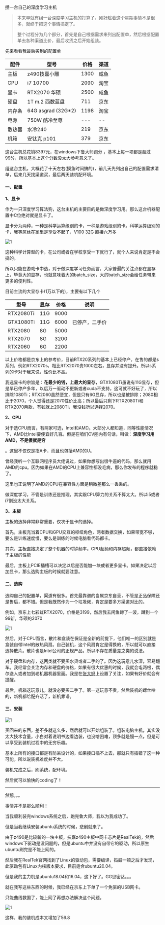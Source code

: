 攒一台自己的深度学习主机

> 本来早就有组一台深度学习主机的打算了，刚好趁着这个星期事情不是很多，就终于把这个事情搞定了。
>
> 整个过程分为几个部分，首先是自己根据需求来列出配置单，然后根据配置单去各种渠道比价，最后收货之后开始组装。

先来看看我最后买到的配置单

| 配件   | 型号               | 价格 | 渠道 |
| ------ | ------------------ | ---- | ---- |
| 主板   | z490技嘉小雕       | 1300 | 咸鱼 |
| CPU    | i7 10700           | 2090 | 淘宝 |
| 显卡   | RTX2070 华硕       | 2500 | 咸鱼 |
| 硬盘   | 1T  m.2 西数蓝盘   | 711  | 京东 |
| 内存条 | 64G asgrad (32G*2) | 1198 | 淘宝 |
| 电源   | 750W 酷冷至尊      | ---  | --   |
| 散热器 | 水冷240            | 219  | 京东 |
| 机箱   | 安钛克 p101        | 379  | 京东 |

这台主机总花销8397元，在windows下鲁大师跑分 ，基本上每一项都是超过99%，所以基本上这个分数没太大参考意义了。

组这台主机，大概花了十天左右(摸鱼时间搞的)，前几天先列出自己的配置需求清单，后来几天找渠道买，最后两天装机配环境。

#### 一、配置

**1、显卡**

作为一只深度学习算法狗，这台主机的主要目的是做深度学习用。那么这台机器配置中C位绝对就是显卡了。

显卡分为两种，一种是科学运算级别的卡，一种是游戏级别的卡。科学运算级别的卡，我等屌丝在家里是享受不起了，V100 32G 直接六万多

![1](./1.png)

这种科学计算型的卡，在公司或者在学校享受一下就行了，就个人来说肯定是不会搞的。

所以只能在游戏卡中选，对于做深度学习任务而言，大家普遍的关注点都在显存上，毕竟大的显存，也就意味着大的batch_size，大的batch_size会给任务带来更多的便利性。

目前主流的大显存卡(1万以下的)，主要有以下几个

| 型号      | 显存 | 价格 | 说明           |
| --------- | ---- | ---- | -------------- |
| RTX2080Ti | 11G  | 9000 |                |
| GTX1080Ti | 11G  | 6000 | 已停产，二手价 |
| RTX2080   | 8G   | 5000 |                |
| RTX2070   | 8G   | 3200 |                |
| RTX2060   | 6G   | 2200 |                |

以上价格都是京东上的参考价，目前RTX20系列的基本上已经停产，在售的都是s系列，例如RTX2070s，相比RTX2070贵1000左右，显存并没有提升。所以s系列的卡对于我来说，性价比不高。

我选显卡的宗旨是：**花最少的钱，上最大的显存**，GTX1080Ti虽说有11G显存，但是早已停产多年，以后万一驱动不更新或者cuda不支持，这可就不好玩了，所以排除1080Ti；RTX2060虽然便宜，但是只有6G显存，所以也是被排除；2080相比于2070，个人觉得还是2070性价比高；所以最后只剩下RTX2080Ti和RTX2070两款，有钱就上2080Ti，我没钱所以选择2070。



**2、CPU**

对于选CPU而言，有两家可选，Intel和AMD。大部分人都知道，同等性能情况下，AMD比Intel要便宜好几百。但是在咱们CV圈内有句话，叫做：**深度学习用AMD，不是傻就是穷**

。这里不仅仅是指A卡，而且也包括AMD的U。

曾经我听一个互联网程序员大佬说过，如果你想写出很牛逼的代码，那么就用AMD的cpu。因为如果在AMD的CPU上兼容性都没毛病，那么你发布的程序就稳了。

这里也正说明了AMD的CPU在兼容性方面是稍微差那么一丢丢的。

做深度学习，不管是训练还是推理，其实跟CPU算力的关系不算太大。所以i5或者i7倒没太大关系。

**3、主板**

主板的选择非常非常重要，仅次于显卡的选择。

首先，主板充当着CPU和GPU交互的枢纽角色，两者数据交换，如果带宽不够，要么是训练速度慢，要么是训练的时候电脑看代码都卡。

其次，主板直接决定了整个机器的时钟频率，CPU超频和内存超频，都直接依赖于主板的性能

最后，主板上PCIE插槽可以决定以后是否能加一块或者更多显卡。如果决定以后加显卡，那么选购主板的时候就要注意。

#### **二、选购**

选购自己的配置单，渠道有很多。首先最靠谱的当属京东自营，不管是正品保障还是售后，都不错。但是我既然作为一个垃圾佬，肯定是要多方渠道对比的。

例如，京东上七彩虹RTX2070，价格是3199，然后我去闲鱼蹲了一波，蹲到一个99新，华硕的2070

![1](./2.jpg)

然后，对于CPU而言，散片和盒装在保证是全新的前提下，他们唯一的区别就是盒装自带Intel的散热风扇。自己装机，这个风扇肯定是得换的，所以就可以直接选择散片。散片也是Intel公司的正规产品，所以不存在质量差之类的说法。

对于硬盘和内存，这两类就不要买水货或者二手的了。因为这玩意儿水深，容易翻车。我经常会关注内存和硬盘的价格，如果有很大优惠的时候，我就会屯两根，偶尔送人或者加到老机器机器里面。我是在[张大妈](https://www.smzdm.com/)上设置了关注，如果有好价就会有提醒。

最后，机箱这玩意儿，就没必要买二手了。第一这玩意不贵，然后装机的螺丝啥的，新机都给配齐活了，新机靠谱。

#### 三、安装

![1](./3.png)

买回来的东西，差不多就这么多，然后就可以开始组装了。组装电脑主机，其实没太大技术含量，小白对着说明书边看边装，也没啥困难，顶多就是慢一点，但是可以享受到装机过程中的无穷乐趣。

基本上所有的接口都是有防呆设计的，如果接口插不上去，那就只有插错了这一种可能。所以说装机难度并不大。

装机完成之后，刷系统，配环境。

然后就可以愉快的coding了！

---

然鹅。。。

事情并不是那么顺利！

当我顺利装完windows系统之后，跑完鲁大师，我以为我成功了。

但是当我继续安装ubuntu系统的时候，悲剧就来了。

由于z490是比较新的一块主板，技嘉z490主板中网卡芯片是RealTek的，然后windows下驱动是没问题的，但是ubuntu中并没有自带它的驱动，所以原生ubuntu刷完是不能上网的。

然后我在RealTek官网找到了Linux的驱动包，需要编译，捣鼓一顿之后才发现，此驱动包有Linux内核版本要求，目前适合ubuntu20.04。

但是我的主力机是ubuntu18.04和16.04，这下好了。GG思密达。。。

就在我写这些东西的时候，我已经在京东上下单了一个免驱的USB网卡。

只能曲线救国了，能上网了再想办法解决这个问题。

![1](./4.png)

这样，我的装机成本又增加了56.8



